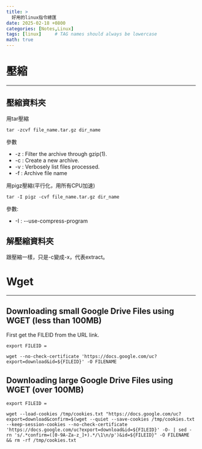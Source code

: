 ```yaml
---
title: > 
  好用的linux指令總匯
date: 2025-02-18 +0800
categories: [Notes,Linux]
tags: [linux]     # TAG names should always be lowercase
math: true
---
```


# 壓縮
---
## 壓縮資料夾

用tar壓縮

```
tar -zcvf file_name.tar.gz dir_name
```

參數  
- -z : Filter the archive through gzip(1).
- -c : Create a new archive.
- -v : Verbosely list files processed.
- -f : Archive file name


用pigz壓縮(平行化，用所有CPU加速)

```
tar -I pigz -cvf file_name.tar.gz dir_name
```

參數:
- -I : --use-compress-program

## 解壓縮資料夾
跟壓縮一樣，只是-c變成-x，代表extract。

# Wget
---
## Downloading small Google Drive Files using WGET (less than 100MB)
First get the FILEID from the URL link.

```
export FILEID =
```

```
wget --no-check-certificate 'https://docs.google.com/uc?export=download&id=${FILEID}' -O FILENAME
```

## Downloading large Google Drive Files using WGET (over 100MB)

```
export FILEID =
```

```
wget --load-cookies /tmp/cookies.txt "https://docs.google.com/uc?export=download&confirm=$(wget --quiet --save-cookies /tmp/cookies.txt --keep-session-cookies --no-check-certificate 'https://docs.google.com/uc?export=download&id=${FILEID}' -O- | sed -rn 's/.*confirm=([0-9A-Za-z_]+).*/\1\n/p')&id=${FILEID}" -O FILENAME && rm -rf /tmp/cookies.txt
```
